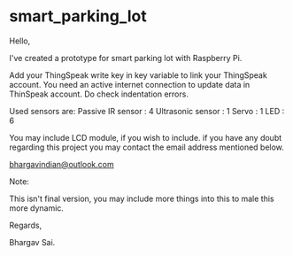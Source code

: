 # smart_parking_lot
Hello,

I've created a prototype for smart parking lot with Raspberry Pi.

Add your ThingSpeak write key in key variable to link your ThingSpeak account.
You need an active internet connection to update data in ThinSpeak account.
Do check indentation errors.

Used sensors are:
Passive IR sensor : 4
Ultrasonic sensor : 1
Servo : 1
LED : 6

You may include LCD module, if you wish to include.
if you have any doubt regarding this project you may contact the email address mentioned below.

bhargavindian@outlook.com

Note: 

This isn't final version, you may include more things into this to male this more dynamic.

Regards,

Bhargav Sai.


